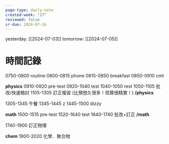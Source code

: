 ```yaml
---
page-type: daily-note
created-week: "27"
reviewed: false
sr-due: 2024-07-16
---
```

yesterday: [[2024-07-03]]
tomorrow: [[2024-07-05]]

# 時間記錄
0750-0800 routine
0800-0815 phone
0815-0850 breakfast
0850-0910 cmt

**physics**
0910-0920 pre-test
0920-1040 test
1040-1050 rest
1050-1105 批改/快速檢討
1105-1305 訂正複習 (比預想久很多！但算很精實！)
**/physics**

1305-1345 午餐
1345-1445 z 
1445-1500 dizzy

**math**
1500-1515 pre-test
1520-1640 test
1640-1740 批改+訂正
**/math**

1740-1900 訂正物理

**chem**
1900-2020 化學．聚合物
